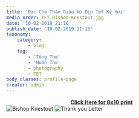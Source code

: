 ```yaml
---
title: 'Đức Cha Thăm Giáo Xứ Dịp Tết Kỷ Hợi'
media_order: TET_Bishop_Knestout.jpg
date: '10-02-2019 21:16'
publish_date: '10-02-2019 21:15'
taxonomy:
    category:
        - blog
    tag:
        - 'Tông Thư'
        - 'Huấn Thư'
        - photography
        - TET
body_classes: profile-page
creator: admin
---
```


**<center><a href="/images/TET_Bishop_Knestout.jpg">Click Here for 8x10 print</a></center>**
![Bishop Knestout](/images/TET_Bishop_Knestout.jpg?classes=img-fluid&quality=50)
![Thank you Letter](TET_Bishop_Knestout.jpg&quality=50)
